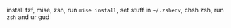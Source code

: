 install fzf, mise, zsh, run `mise install`, set stuff in `~/.zshenv`, chsh zsh, run `zsh` and ur gud
